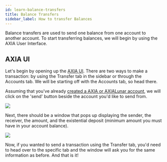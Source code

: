 ```yaml
---
id: learn-balance-transfers
title: Balance Transfers
sidebar_label: How to transfer Balances
---
```


Balance transfers are used to send one balance from one account to another account. To start transferring balances, we will begin by using the AXIA User Interface.

## AXIA UI

Let's begin by opening up the [AXIA UI](https://AXIA.js.org/apps). There are two ways to make a transaction: by using the Transfer tab in the sidebar or through the Accounts tab. We will be starting off with the Accounts tab, so head there.

Assuming that you've already [created a AXIA or AXIALunar account](learn-account-generation), we will click on the 'send' button beside the account you'd like to send from.

![](assets/Send-Transaction.png)

Next, there should be a window that pops up displaying the sender, the receiver, the amount, and the existential deposit (minimum amount you must have in your account balance).

![](assets/Send-Transfer.png)

Now, if you wanted to send a transaction using the Transfer tab, you'd need to head over to the specific tab and the window will ask you for the same information as before. And that is it!
